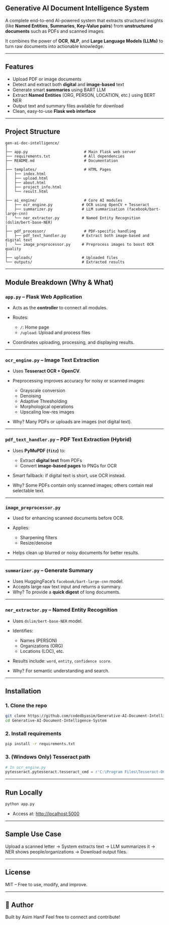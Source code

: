 
## Generative AI Document Intelligence System

A complete end-to-end AI-powered system that extracts structured insights (like **Named Entities**, **Summaries**, **Key-Value pairs**) from **unstructured documents** such as PDFs and scanned images.

It combines the power of **OCR**, **NLP**, and **Large Language Models (LLMs)** to turn raw documents into actionable knowledge.

---

## Features

- Upload PDF or image documents
- Detect and extract both **digital** and **image-based** text
- Generate smart **summaries** using BART LLM
- Extract **Named Entities** (ORG, PERSON, LOCATION, etc.) using BERT NER
- Output text and summary files available for download
- Clean, easy-to-use **Flask web interface**

---

## Project Structure

```
gen-ai-doc-intelligence/
│
├── app.py                         # Main Flask web server
├── requirements.txt               # All dependencies
├── README.md                      # Documentation
│
├── templates/                     # HTML Pages
│   ├── index.html
│   ├── upload.html
│   ├── about.html
│   ├── project_info.html
│   └── result.html
│
├── ai_engine/                     # Core AI modules
│   ├── ocr_engine.py             # OCR using OpenCV + Tesseract
│   ├── summarizer.py             # LLM summarisation (facebook/bart-large-cnn)
│   └── ner_extractor.py          # Named Entity Recognition (dslim/bert-base-NER)
│
├── pdf_processor/                 # PDF-specific handling
│   ├── pdf_text_handler.py       # Extract both image-based and digital text
│   └── image_preprocessor.py     # Preprocess images to boost OCR quality
│
├── uploads/                      # Uploaded files
└── outputs/                      # Extracted results
```

---

## Module Breakdown (Why & What)

### `app.py` – Flask Web Application

* Acts as the **controller** to connect all modules.
* Routes:

  * `/`: Home page
  * `/upload`: Upload and process files
* Coordinates uploading, processing, and displaying results.

---

### `ocr_engine.py` – Image Text Extraction

* Uses **Tesseract OCR + OpenCV**.
* Preprocessing improves accuracy for noisy or scanned images:

  * Grayscale conversion
  * Denoising
  * Adaptive Thresholding
  * Morphological operations
  * Upscaling low-res images
* Why? Many PDFs or uploads are images (not digital text).

---

### `pdf_text_handler.py` – PDF Text Extraction (Hybrid)

* Uses **PyMuPDF (`fitz`)** to:

  * Extract **digital text** from PDFs
  * Convert **image-based pages** to PNGs for OCR
* Smart fallback: if digital text is short, use OCR instead.
* Why? Some PDFs contain only scanned images; others contain real selectable text.

---

### `image_preprocessor.py`

* Used for enhancing scanned documents before OCR.
* Applies:

  * Sharpening filters
  * Resize/denoise
* Helps clean up blurred or noisy documents for better results.

---

### `summarizer.py` – Generate Summary

* Uses HuggingFace’s `facebook/bart-large-cnn` model.
* Accepts large raw text input and returns a summary.
* Why? To provide a **quick digest** of long documents.

---

### `ner_extractor.py` – Named Entity Recognition

* Uses `dslim/bert-base-NER` model.
* Identifies:

  * Names (PERSON)
  * Organizations (ORG)
  * Locations (LOC), etc.
* Results include: `word`, `entity`, `confidence score`.
* Why? For semantic understanding and search.

---

## Installation

### 1. Clone the repo

```bash
git clone https://github.com/codedbyasim/Generative-AI-Document-Intelligence-System.git
cd Generative-AI-Document-Intelligence-System
```

### 2. Install requirements

```bash
pip install -r requirements.txt
```

### 3. (Windows Only) Tesseract path

```python
# In ocr_engine.py
pytesseract.pytesseract.tesseract_cmd = r'C:\Program Files\Tesseract-OCR\tesseract.exe'
```

---

## Run Locally

```bash
python app.py
```

* Access at: [http://localhost:5000](http://localhost:5000)

---

## Sample Use Case

Upload a scanned letter →
System extracts text →
LLM summarizes it →
NER shows people/organizations →
Download output files.

---

## License

MIT – Free to use, modify, and improve.

---

## 👤 Author

Built by Asim Hanif
Feel free to connect and contribute!
